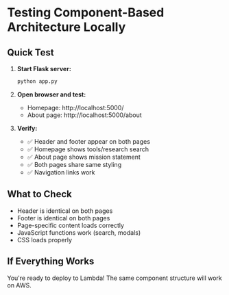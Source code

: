 # Testing Component-Based Architecture Locally

## Quick Test

1. **Start Flask server:**
   ```bash
   python app.py
   ```

2. **Open browser and test:**
   - Homepage: http://localhost:5000/
   - About page: http://localhost:5000/about

3. **Verify:**
   - ✅ Header and footer appear on both pages
   - ✅ Homepage shows tools/research search
   - ✅ About page shows mission statement
   - ✅ Both pages share same styling
   - ✅ Navigation links work

## What to Check

- Header is identical on both pages
- Footer is identical on both pages
- Page-specific content loads correctly
- JavaScript functions work (search, modals)
- CSS loads properly

## If Everything Works

You're ready to deploy to Lambda! The same component structure will work on AWS.

